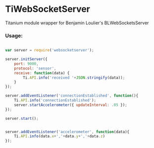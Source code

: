 TiWebSocketServer
=================

Titanium module wrapper for Benjamin Loulier's BLWebSocketsServer

### Usage: ###

```javascript

var server = require('websocketserver');

server.initServer({
    port: 9000,
    protocol: 'sensor',
    receive: function(data) {
        Ti.API.info('received '+JSON.stringify(data));
    }
});

server.addEventListener('connectionEstablished', function(){
    Ti.API.info('connectionEstablished');
    server.startAccelerometer({ updateInterval: .05 });
});

server.start();


server.addEventListener('accelerometer', function(data){
    Ti.API.info(data.x+','+data.y+','+data.z)
});

```
